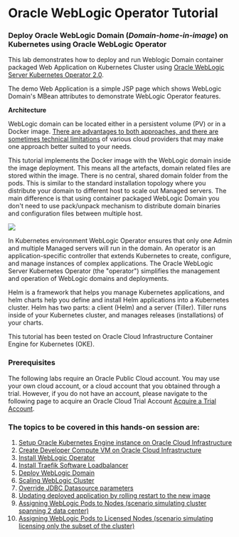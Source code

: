 # Oracle WebLogic Operator Tutorial #

### Deploy Oracle WebLogic Domain (*Domain-home-in-image*) on Kubernetes using Oracle WebLogic Operator  ###

This lab demonstrates how to deploy and run Weblogic Domain container packaged Web Application on Kubernetes Cluster using [Oracle WebLogic Server Kubernetes Operator 2.0](https://github.com/oracle/weblogic-kubernetes-operator).

The demo Web Application is a simple JSP page which shows WebLogic Domain's MBean attributes to demonstrate WebLogic Operator features.

**Architecture**

WebLogic domain can be located either in a persistent volume (PV) or in a Docker image. [There are advantages to both approaches, and there are sometimes technical limitations](https://github.com/oracle/weblogic-kubernetes-operator/blob/2.0/site/domains.md#create-and-manage-weblogic-domains) of various cloud providers that may make one approach better suited to your needs.

This tutorial implements the Docker image with the WebLogic domain inside the image deployment. This means all the artefacts, domain related files are stored within the image. There is no central, shared domain folder from the pods. This is similar to the standard installation topology where you distribute your domain to different host to scale out Managed servers. The main difference is that using container packaged WebLogic Domain you don't need to use pack/unpack mechanism to distribute domain binaries and configuration files between multiple host.

![](images/wlsonk8s.domain-home-in-image.png)

In Kubernetes environment WebLogic Operator ensures that only one Admin and multiple Managed servers will run in the domain. An operator is an application-specific controller that extends Kubernetes to create, configure, and manage instances of complex applications. The Oracle WebLogic Server Kubernetes Operator (the "operator") simplifies the management and operation of WebLogic domains and deployments.

Helm is a framework that helps you manage Kubernetes applications, and helm charts help you define and install Helm applications into a Kubernetes cluster. Helm has two parts: a client (Helm) and a server (Tiller). Tiller runs inside of your Kubernetes cluster, and manages releases (installations) of your charts.

This tutorial has been tested on Oracle Cloud Infrastructure Container Engine for Kubernetes (OKE).

### Prerequisites ###

The following labs require an Oracle Public Cloud account. You may use your own cloud account, or a cloud account that you obtained through a trial. However, if you do not have an account, please navigate to the following page to acquire an Oracle Cloud Trial Account [Acquire a Trial Account](trial.account.md).



### The topics to be covered in this hands-on session are: ###

 1. [Setup Oracle Kubernetes Engine instance on Oracle Cloud Infrastructure](setup.oke.md)
 2. [Create Developer Compute VM on Oracle Cloud Infrastructure](setup.dev.compute.instance.md)
 3. [Install WebLogic Operator](install.operator.md)
 4. [Install Traefik Software Loadbalancer](install.traefik.md)
 5. [Deploy WebLogic Domain](deploy.weblogic_short.md)
 6. [Scaling WebLogic Cluster](scale.weblogic.md)
 7. [Override JDBC Datasource parameters](override.jdbc.md)
 8. [Updating deployed application by rolling restart to the new image](update.application_short.md)
 9. [Assigning WebLogic Pods to Nodes (scenario simulating cluster spanning 2 data center)](node.selector.md)
 10. [Assigning WebLogic Pods to Licensed Nodes (scenario simulating licensing only the subset of the cluster)](node.selector.license.md)
